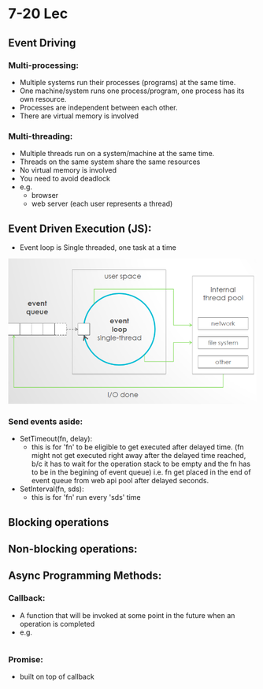 # 7-20 Lec

## Event Driving

### Multi-processing:

* Multiple systems run their processes \(programs\) at the same time.
* One machine/system runs one process/program, one process has its own resource.
* Processes are independent between each other.
* There are virtual memory is involved

### Multi-threading:

* Multiple threads run on a system/machine at the same time.
* Threads on the same system share the same resources
* No virtual memory is involved
* You need to avoid deadlock
* e.g.
  * browser
  * web server \(each user represents a thread\)

## Event Driven Execution \(JS\):

* Event loop is Single threaded, one task at a time

![](.gitbook/assets/screen-shot-2018-07-20-at-4.13.56-pm.png)

### Send events aside:

* SetTimeout\(fn, delay\):
  * this is for 'fn' to be eligible to get executed after delayed time. \(fn might not get executed right away after the delayed time reached, b/c it has to wait for the operation stack to be empty and the fn has to be in the begining of event queue\) i.e. fn get placed in the end of event queue from web api pool after delayed seconds.
* SetInterval\(fn, sds\):
  * this is for 'fn' run every 'sds' time

## Blocking operations

## Non-blocking operations:

## Async Programming Methods:

### Callback:

* A function that will be invoked at some point in the future when an operation is completed
* e.g.

```javascript

```

### Promise: 

* built on top of callback

### 



